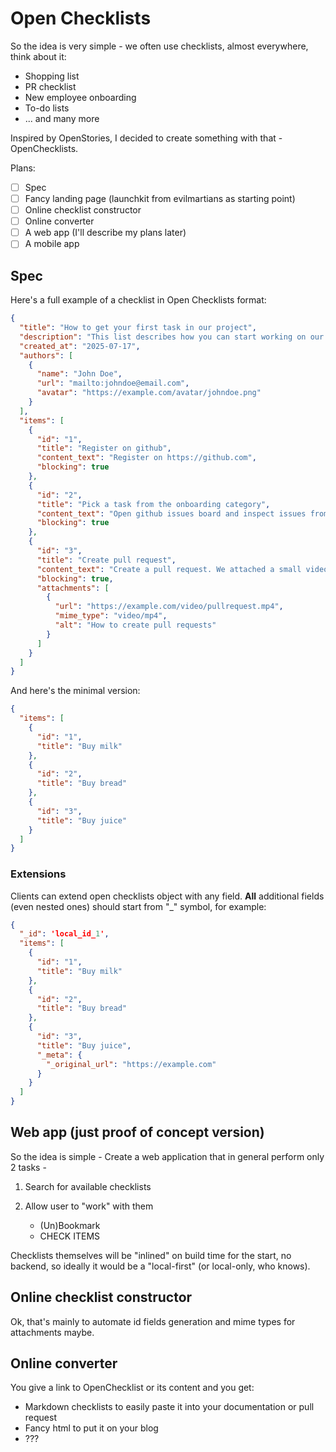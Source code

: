 # Open Checklists

So the idea is very simple - we often use checklists, almost everywhere, think about it:

- Shopping list
- PR checklist
- New employee onboarding
- To-do lists
- ... and many more

Inspired by OpenStories, I decided to create something with that - OpenChecklists.

Plans:

- [ ] Spec
- [ ] Fancy landing page (launchkit from evilmartians as starting point)
- [ ] Online checklist constructor
- [ ] Online converter
- [ ] A web app (I'll describe my plans later)
- [ ] A mobile app

## Spec

Here's a full example of a checklist in Open Checklists format:

```json
{
  "title": "How to get your first task in our project",
  "description": "This list describes how you can start working on our project",
  "created_at": "2025-07-17",
  "authors": [
    {
      "name": "John Doe",
      "url": "mailto:johndoe@email.com",
      "avatar": "https://example.com/avatar/johndoe.png"
    }
  ],
  "items": [
    {
      "id": "1",
      "title": "Register on github",
      "content_text": "Register on https://github.com",
      "blocking": true
    },
    {
      "id": "2",
      "title": "Pick a task from the onboarding category",
      "content_text": "Open github issues board and inspect issues from the \"onboarding\" category.\nPick the one you want to work on and leave a comment with \"I want to work on it\" text.",
      "blocking": true
    },
    {
      "id": "3",
      "title": "Create pull request",
      "content_text": "Create a pull request. We attached a small video instruction on how to create pull requests",
      "blocking": true,
      "attachments": [
        {
          "url": "https://example.com/video/pullrequest.mp4",
          "mime_type": "video/mp4",
          "alt": "How to create pull requests"
        }
      ]
    }
  ]
}
```

And here's the minimal version:

```json
{
  "items": [
    {
      "id": "1",
      "title": "Buy milk"
    },
    {
      "id": "2",
      "title": "Buy bread"
    },
    {
      "id": "3",
      "title": "Buy juice"
    }
  ]
}
```

### Extensions

Clients can extend open checklists object with any field.
**All** additional fields (even nested ones) should start from "_" symbol,
for example: 

```json
{
  "_id": 'local_id_1',
  "items": [
    {
      "id": "1",
      "title": "Buy milk"
    },
    {
      "id": "2",
      "title": "Buy bread"
    },
    {
      "id": "3",
      "title": "Buy juice",
      "_meta": {
        "_original_url": "https://example.com"
      }
    }
  ]
}
```

## Web app (just proof of concept version)

So the idea is simple - Create a web application that in general perform only 2 tasks - 

1. Search for available checklists
2. Allow user to "work" with them
  
   - (Un)Bookmark
   - CHECK ITEMS

Checklists themselves will be "inlined" on build time for the start, no backend, so ideally
it would be a "local-first" (or local-only, who knows).


## Online checklist constructor

Ok, that's mainly to automate id fields generation and mime types for attachments maybe.

## Online converter

You give a link to OpenChecklist or its content and you get:

- Markdown checklists to easily paste it into your documentation or pull request
- Fancy html to put it on your blog
- ???
